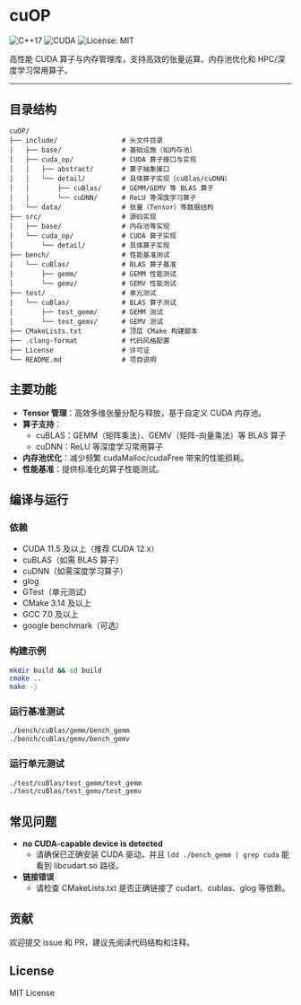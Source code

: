 # cuOP

![C++17](https://img.shields.io/badge/C++-17-blue)
![CUDA](https://img.shields.io/badge/CUDA-11.5%2B-green)
![License: MIT](https://img.shields.io/badge/License-MIT-yellow.svg)

高性能 CUDA 算子与内存管理库，支持高效的张量运算、内存池优化和 HPC/深度学习常用算子。

---

## 目录结构

```
cuOP/
├── include/                # 头文件目录
│   ├── base/               # 基础设施（如内存池）
│   ├── cuda_op/            # CUDA 算子接口与实现
│   │   ├── abstract/       # 算子抽象接口
│   │   └── detail/         # 具体算子实现（cuBlas/cuDNN）
│   │       ├── cuBlas/     # GEMM/GEMV 等 BLAS 算子
│   │       └── cuDNN/      # ReLU 等深度学习算子
│   └── data/               # 张量（Tensor）等数据结构
├── src/                    # 源码实现
│   ├── base/               # 内存池等实现
│   └── cuda_op/            # CUDA 算子实现
│       └── detail/         # 具体算子实现
├── bench/                  # 性能基准测试
│   └── cuBlas/             # BLAS 算子基准
│       ├── gemm/           # GEMM 性能测试
│       └── gemv/           # GEMV 性能测试
├── test/                   # 单元测试
│   └── cuBlas/             # BLAS 算子测试
│       ├── test_gemm/      # GEMM 测试
│       └── test_gemv/      # GEMV 测试
├── CMakeLists.txt          # 顶层 CMake 构建脚本
├── .clang-format           # 代码风格配置
├── License                 # 许可证
└── README.md               # 项目说明
```

## 主要功能

- **Tensor 管理**：高效多维张量分配与释放，基于自定义 CUDA 内存池。
- **算子支持**：
  - cuBLAS：GEMM（矩阵乘法）、GEMV（矩阵-向量乘法）等 BLAS 算子
  - cuDNN：ReLU 等深度学习常用算子
- **内存池优化**：减少频繁 cudaMalloc/cudaFree 带来的性能损耗。
- **性能基准**：提供标准化的算子性能测试。

## 编译与运行

### 依赖
- CUDA 11.5 及以上（推荐 CUDA 12.x）
- cuBLAS（如需 BLAS 算子）
- cuDNN（如需深度学习算子）
- glog
- GTest（单元测试）
- CMake 3.14 及以上 
- GCC 7.0 及以上 
- google benchmark（可选）

### 构建示例
```bash
mkdir build && cd build
cmake ..
make -j
```

### 运行基准测试
```bash
./bench/cuBlas/gemm/bench_gemm
./bench/cuBlas/gemv/bench_gemv
```

### 运行单元测试
```bash
./test/cuBlas/test_gemm/test_gemm
./test/cuBlas/test_gemv/test_gemv
```

## 常见问题
- **no CUDA-capable device is detected**
  - 请确保已正确安装 CUDA 驱动，并且 `ldd ./bench_gemm | grep cuda` 能看到 libcudart.so 路径。
- **链接错误**
  - 请检查 CMakeLists.txt 是否正确链接了 cudart、cublas、glog 等依赖。

## 贡献
欢迎提交 issue 和 PR，建议先阅读代码结构和注释。

## License

MIT License
